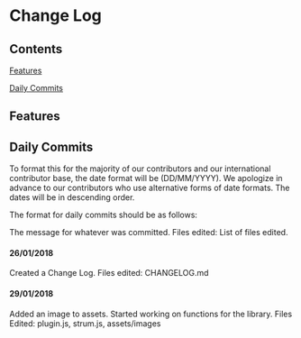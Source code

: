 # Change Log

## Contents

[Features](#features)

[Daily Commits](#daily-commits)

## Features

## Daily Commits

To format this for the majority of our contributors and our international contributor base, the date format will be (DD/MM/YYYY). We apologize in advance to our contributors who use alternative forms of date formats. The dates will be in descending order.

The format for daily commits should be as follows:

The message for whatever was committed.
Files edited: List of files edited.

#### 26/01/2018

Created a Change Log.
Files edited: CHANGELOG.md

#### 29/01/2018

Added an image to assets. Started working on functions for the library.
Files Edited: plugin.js, strum.js, assets/images
